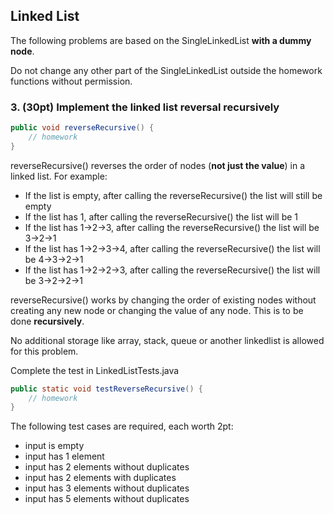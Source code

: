 ## Linked List

The following problems are based on the SingleLinkedList **with a dummy node**. 

Do not change any other part of the SingleLinkedList outside the homework functions without permission.


### 3. (30pt) Implement the linked list reversal recursively
```java
public void reverseRecursive() {
    // homework 
}
```

reverseRecursive() reverses the order of nodes (**not just the value**) in a linked list. For example:

* If the list is empty, after calling the reverseRecursive() the list will still be empty
* If the list has 1, after calling the reverseRecursive() the list will be 1
* If the list has 1->2->3, after calling the reverseRecursive() the list will be 3->2->1
* If the list has 1->2->3->4, after calling the reverseRecursive() the list will be 4->3->2->1
* If the list has 1->2->2->3, after calling the reverseRecursive() the list will be 3->2->2->1

reverseRecursive() works by changing the order of existing nodes without creating any new node or changing the value of any node. This is to be done **recursively**.

No additional storage like array, stack, queue or another linkedlist is allowed for this problem.

Complete the test in LinkedListTests.java
```java
public static void testReverseRecursive() {
    // homework
}
```

The following test cases are required, each worth 2pt:

- input is empty
- input has 1 element
- input has 2 elements without duplicates
- input has 2 elements with duplicates
- input has 3 elements without duplicates
- input has 5 elements without duplicates
